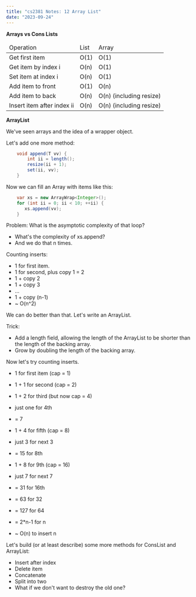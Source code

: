 ```yaml
---
title: "cs2381 Notes: 12 Array List"
date: "2023-09-24"
---
```


**Arrays vs Cons Lists**

<table class="table table-striped">
  <thead>
    <tr>
	  <td>Operation</td>
	  <td>List</td>
      <td>Array</td>
	</tr>
  </thead>
  <tbody>
    <tr> 
      <td>Get first item</td>
      <td>O(1)</td>
      <td>O(1)</td>
    </tr> 
    <tr> 
      <td>Get item by index i</td>
      <td>O(n)</td>
      <td>O(1)</td>
    </tr>
    <tr> 
      <td>Set item at index i</td>
      <td>O(n)</td>
      <td>O(1)</td>
    </tr>
    <tr> 
      <td>Add item to front</td>
      <td>O(1)</td>
      <td>O(n)</td>
    </tr>
    <tr> 
      <td>Add item to back</td>
      <td>O(n)</td>
      <td>O(n) (including resize)</td>
    </tr>
    <tr> 
      <td>Insert item after index ii</td>
      <td>O(n)</td>
      <td>O(n) (including resize)</td>
    </tr>
  </tbody>
</table> 

**ArrayList**

We've seen arrays and the idea of a wrapper object.

Let's add one more method:

```java
    void append(T vv) {
        int ii = length();
        resize(ii + 1);
        set(ii, vv);
    }
```

Now we can fill an Array with items like this:

```java
    var xs = new ArrayWrap<Integer>();
    for (int ii = 0; ii < 10; ++ii) {
       xs.append(vv); 
    }
```

Problem: What is the asymptotic complexity of that loop?

 - What's the complexity of xs.append?
 - And we do that n times.
 
Counting inserts:

 - 1 for first item.
 - 1 for second, plus copy 1 = 2
 - 1 + copy 2
 - 1 + copy 3
 - ...
 - 1 + copy (n-1)
 - ~ O(n^2)
 
We can do better than that. Let's write an ArrayList.

Trick:

 - Add a length field, allowing the length of the ArrayList
   to be shorter than the length of the backing array.
 - Grow by doubling the length of the backing array.
 
Now let's try counting inserts.

 - 1 for first item (cap = 1)
 - 1 + 1 for second (cap = 2)
 - 1 + 2 for third (but now cap = 4)
 - just one for 4th
 - = 7 
 
 - 1 + 4 for fifth  (cap = 8)
 - just 3 for next 3
 - = 15 for 8th
 
 - 1 + 8 for 9th (cap = 16)
 - just 7 for next 7
 - = 31 for 16th
 
 - = 63 for 32
 - = 127 for 64
 - = 2*n-1 for n
 - ~ O(n) to insert n

Let's build (or at least describe) some more methods for ConsList and ArrayList:

 - Insert after index
 - Delete item
 - Concatenate
 - Split into two
 - What if we don't want to destroy the old one?
